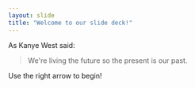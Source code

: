 ```yaml
---
layout: slide
title: "Welcome to our slide deck!"
---
```

As Kanye West said:

> We're living the future so
> the present is our past.

Use the right arrow to begin!
